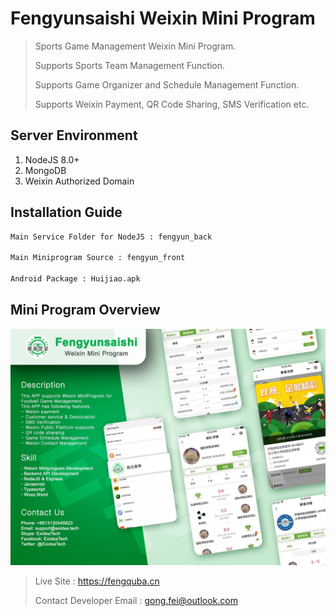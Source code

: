 # Fengyunsaishi Weixin Mini Program

> Sports Game Management Weixin Mini Program. 
>
> Supports Sports Team Management Function.
>
> Supports Game Organizer and Schedule Management Function.
>
> Supports Weixin Payment, QR Code Sharing, SMS Verification etc.

## Server Environment

1. NodeJS 8.0+
2. MongoDB
3. Weixin Authorized Domain

## Installation Guide

```sh
Main Service Folder for NodeJS : fengyun_back

Main Miniprogram Source : fengyun_front

Android Package : Huijiao.apk
```

## Mini Program Overview

![](overview.jpg)

> Live Site : https://fengquba.cn
>
> Contact Developer Email : gong.fei@outlook.com